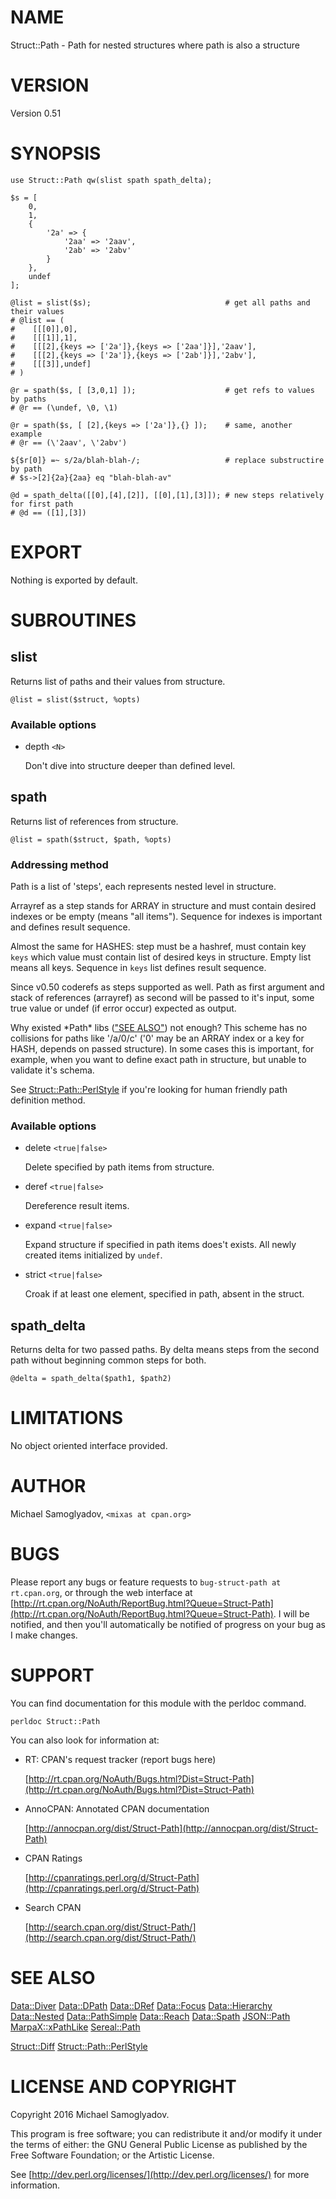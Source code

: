 # NAME

Struct::Path - Path for nested structures where path is also a structure

# VERSION

Version 0.51

# SYNOPSIS

    use Struct::Path qw(slist spath spath_delta);

    $s = [
        0,
        1,
        {
            '2a' => {
                '2aa' => '2aav',
                '2ab' => '2abv'
            }
        },
        undef
    ];

    @list = slist($s);                              # get all paths and their values
    # @list == (
    #    [[[0]],0],
    #    [[[1]],1],
    #    [[[2],{keys => ['2a']},{keys => ['2aa']}],'2aav'],
    #    [[[2],{keys => ['2a']},{keys => ['2ab']}],'2abv'],
    #    [[[3]],undef]
    # )

    @r = spath($s, [ [3,0,1] ]);                    # get refs to values by paths
    # @r == (\undef, \0, \1)

    @r = spath($s, [ [2],{keys => ['2a']},{} ]);    # same, another example
    # @r == (\'2aav', \'2abv')

    ${$r[0]} =~ s/2a/blah-blah-/;                   # replace substructire by path
    # $s->[2]{2a}{2aa} eq "blah-blah-av"

    @d = spath_delta([[0],[4],[2]], [[0],[1],[3]]); # new steps relatively for first path
    # @d == ([1],[3])

# EXPORT

Nothing is exported by default.

# SUBROUTINES

## slist

Returns list of paths and their values from structure.

    @list = slist($struct, %opts)

### Available options

- depth `<N>`

    Don't dive into structure deeper than defined level.

## spath

Returns list of references from structure.

    @list = spath($struct, $path, %opts)

### Addressing method

Path is a list of 'steps', each represents nested level in structure.

Arrayref as a step stands for ARRAY in structure and must contain desired indexes or be
empty (means "all items"). Sequence for indexes is important and defines result sequence.

Almost the same for HASHES: step must be a hashref, must contain key `keys` which
value must contain list of desired keys in structure. Empty list means all keys. Sequence
in `keys` list defines result sequence.

Since v0.50 coderefs as steps supported as well. Path as first argument and stack of references
(arrayref) as second will be passed to it's input, some true value or undef (if error occur)
expected as output.

Why existed \*Path\* libs (["SEE ALSO"](#see-also)) not enough?
This scheme has no collisions for paths like '/a/0/c' ('0' may be an ARRAY index or a key
for HASH, depends on passed structure). In some cases this is important, for example, when
you want to define exact path in structure, but unable to validate it's schema.

See [Struct::Path::PerlStyle](https://metacpan.org/pod/Struct::Path::PerlStyle) if you're looking for human friendly path definition method.

### Available options

- delete `<true|false>`

    Delete specified by path items from structure.

- deref `<true|false>`

    Dereference result items.

- expand `<true|false>`

    Expand structure if specified in path items does't exists. All newly created items initialized by `undef`.

- strict `<true|false>`

    Croak if at least one element, specified in path, absent in the struct.

## spath\_delta

Returns delta for two passed paths. By delta means steps from the second path without beginning common steps for both.

    @delta = spath_delta($path1, $path2)

# LIMITATIONS

No object oriented interface provided.

# AUTHOR

Michael Samoglyadov, `<mixas at cpan.org>`

# BUGS

Please report any bugs or feature requests to `bug-struct-path at rt.cpan.org`, or through
the web interface at [http://rt.cpan.org/NoAuth/ReportBug.html?Queue=Struct-Path](http://rt.cpan.org/NoAuth/ReportBug.html?Queue=Struct-Path). I will be notified, and then you'll
automatically be notified of progress on your bug as I make changes.

# SUPPORT

You can find documentation for this module with the perldoc command.

    perldoc Struct::Path

You can also look for information at:

- RT: CPAN's request tracker (report bugs here)

    [http://rt.cpan.org/NoAuth/Bugs.html?Dist=Struct-Path](http://rt.cpan.org/NoAuth/Bugs.html?Dist=Struct-Path)

- AnnoCPAN: Annotated CPAN documentation

    [http://annocpan.org/dist/Struct-Path](http://annocpan.org/dist/Struct-Path)

- CPAN Ratings

    [http://cpanratings.perl.org/d/Struct-Path](http://cpanratings.perl.org/d/Struct-Path)

- Search CPAN

    [http://search.cpan.org/dist/Struct-Path/](http://search.cpan.org/dist/Struct-Path/)

# SEE ALSO

[Data::Diver](https://metacpan.org/pod/Data::Diver) [Data::DPath](https://metacpan.org/pod/Data::DPath) [Data::DRef](https://metacpan.org/pod/Data::DRef) [Data::Focus](https://metacpan.org/pod/Data::Focus) [Data::Hierarchy](https://metacpan.org/pod/Data::Hierarchy) [Data::Nested](https://metacpan.org/pod/Data::Nested) [Data::PathSimple](https://metacpan.org/pod/Data::PathSimple)
[Data::Reach](https://metacpan.org/pod/Data::Reach) [Data::Spath](https://metacpan.org/pod/Data::Spath) [JSON::Path](https://metacpan.org/pod/JSON::Path) [MarpaX::xPathLike](https://metacpan.org/pod/MarpaX::xPathLike) [Sereal::Path](https://metacpan.org/pod/Sereal::Path)

[Struct::Diff](https://metacpan.org/pod/Struct::Diff) [Struct::Path::PerlStyle](https://metacpan.org/pod/Struct::Path::PerlStyle)

# LICENSE AND COPYRIGHT

Copyright 2016 Michael Samoglyadov.

This program is free software; you can redistribute it and/or modify it
under the terms of either: the GNU General Public License as published
by the Free Software Foundation; or the Artistic License.

See [http://dev.perl.org/licenses/](http://dev.perl.org/licenses/) for more information.
